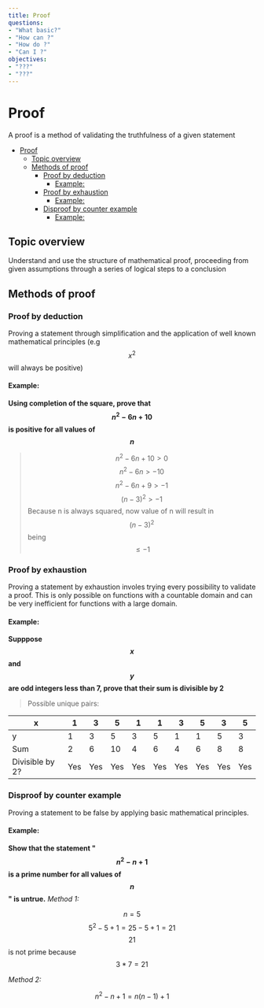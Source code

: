 ```yaml
---
title: Proof
questions:
- "What basic?"
- "How can ?"
- "How do ?"
- "Can I ?"
objectives:
- "???"
- "???"
---
```

# Proof
A proof is a method of validating the truthfulness of a given statement

- [Proof](#proof)
  - [Topic overview](#topic-overview)
  - [Methods of proof](#methods-of-proof)
    - [Proof by deduction](#proof-by-deduction)
      - [Example:](#example)
    - [Proof by exhaustion](#proof-by-exhaustion)
      - [Example:](#example-1)
    - [Disproof by counter example](#disproof-by-counter-example)
      - [Example:](#example-2)

## Topic overview
Understand and use the structure of mathematical proof, proceeding from given assumptions through a series of logical steps to a conclusion
## Methods of proof
### Proof by deduction
Proving a statement through simplification and the application of well known mathematical principles (e.g $$x^2$$ will always be positive)
#### Example:

**Using completion of the square, prove that $$n^2-6n+10$$ is positive for all values of $$n$$**
>$$
n^2-6n+10 > 0
$$
>$$
n^2-6n > -10
$$
>$$
n^2-6n+9 > -1
$$
>$$
(n-3)^2 > -1
$$
>Because n is always squared, now value of n will result in $$
(n-3)^2
$$ being $$
\leq -1
$$

### Proof by exhaustion 
Proving a statement by exhaustion involes trying every possibility to validate a proof. This is only possible on functions with a countable domain and can be very inefficient for functions with a large domain.
#### Example:
**Supppose $$x$$ and $$y$$ are odd integers less than 7, prove that their sum is divisible by 2**
>Possible unique pairs:

| x             | 1   | 3   | 5   | 1   | 1   | 3   | 5   | 3   | 5   |
| ------------- | --- | --- | --- | --- | --- | --- | --- | --- | --- |
| y             | 1   | 3   | 5   | 3   | 5   | 1   | 1   | 5   | 3   |
| Sum           | 2   | 6   | 10  | 4   | 6   | 4   | 6   | 8   | 8   |
| Divisible by 2? | Yes | Yes | Yes | Yes | Yes | Yes | Yes | Yes | Yes |



### Disproof by counter example
Proving a statement to be false by applying basic mathematical principles.
#### Example:
**Show that the statement "$$n^2-n+1$$ is a prime number for all values of $$n$$" is untrue.**
*Method 1:*

$$
n = 5
$$
$$
5^2-5+1 = 25-5+1 = 21
$$
$$21$$ is not prime because $$
3*7 = 21
$$

*Method 2:*

$$
n^2-n+1 = n(n - 1) + 1
$$